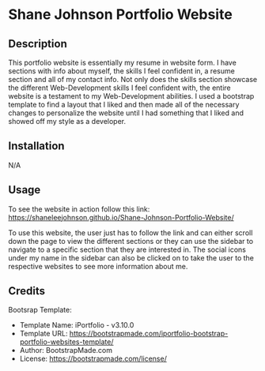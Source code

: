# Shane Johnson Portfolio Website

## Description

This portfolio website is essentially my resume in website form. I have sections with info about myself, the skills I feel confident in, a resume section and all of my contact info. Not only does the skills section showcase the different Web-Development skills I feel confident with, the entire website is a testament to my Web-Development abilities. I used a bootstrap template to find a layout that I liked and then made all of the necessary changes to personalize the website until I had something that I liked and showed off my style as a developer.

## Installation

N/A

## Usage

To see the website in action follow this link: https://shaneleejohnson.github.io/Shane-Johnson-Portfolio-Website/

To use this website, the user just has to follow the link and can either scroll down the page to view the different sections or they can use the sidebar to navigate to a specific section that they are interested in. The social icons under my name in the sidebar can also be clicked on to take the user to the respective websites to see more information about me.

## Credits

Bootsrap Template: 
* Template Name: iPortfolio - v3.10.0
* Template URL: https://bootstrapmade.com/iportfolio-bootstrap-portfolio-websites-template/
* Author: BootstrapMade.com
* License: https://bootstrapmade.com/license/
